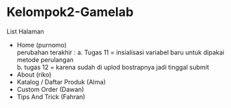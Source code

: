 # Kelompok2-Gamelab

List Halaman
- Home (purnomo) <br>
  perubahan terakhir :
  a. Tugas 11 = insialisasi variabel baru untuk dipakai metode perulangan <br>
  b. tugas 12 = karena sudah di uplod bostrapnya jadi tinggal submit
- About (riko)
- Katalog / Daftar Produk (Alma)
- Custom Order (Dawan)
- Tips And Trick (Fahran)
